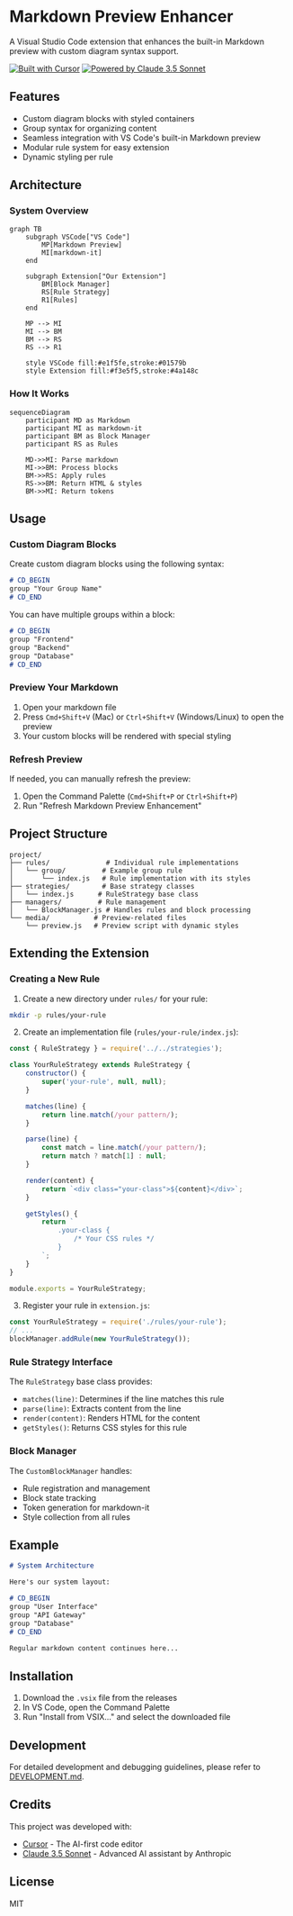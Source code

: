 # Markdown Preview Enhancer

A Visual Studio Code extension that enhances the built-in Markdown preview with custom diagram syntax support.

[![Built with Cursor](https://img.shields.io/badge/Built_with-Cursor-5B86E5.svg)](https://cursor.sh)
[![Powered by Claude 3.5 Sonnet](https://img.shields.io/badge/Powered_by-Claude_3.5_Sonnet-8A2BE2.svg)](https://www.anthropic.com/claude)

## Features

- Custom diagram blocks with styled containers
- Group syntax for organizing content
- Seamless integration with VS Code's built-in Markdown preview
- Modular rule system for easy extension
- Dynamic styling per rule

## Architecture

### System Overview
```mermaid
graph TB
    subgraph VSCode["VS Code"]
        MP[Markdown Preview]
        MI[markdown-it]
    end

    subgraph Extension["Our Extension"]
        BM[Block Manager]
        RS[Rule Strategy]
        R1[Rules]
    end

    MP --> MI
    MI --> BM
    BM --> RS
    RS --> R1

    style VSCode fill:#e1f5fe,stroke:#01579b
    style Extension fill:#f3e5f5,stroke:#4a148c
```

### How It Works
```mermaid
sequenceDiagram
    participant MD as Markdown
    participant MI as markdown-it
    participant BM as Block Manager
    participant RS as Rules

    MD->>MI: Parse markdown
    MI->>BM: Process blocks
    BM->>RS: Apply rules
    RS->>BM: Return HTML & styles
    BM->>MI: Return tokens
```

## Usage

### Custom Diagram Blocks

Create custom diagram blocks using the following syntax:

```markdown
# CD_BEGIN
group "Your Group Name"
# CD_END
```

You can have multiple groups within a block:

```markdown
# CD_BEGIN
group "Frontend"
group "Backend"
group "Database"
# CD_END
```

### Preview Your Markdown

1. Open your markdown file
2. Press `Cmd+Shift+V` (Mac) or `Ctrl+Shift+V` (Windows/Linux) to open the preview
3. Your custom blocks will be rendered with special styling

### Refresh Preview

If needed, you can manually refresh the preview:
1. Open the Command Palette (`Cmd+Shift+P` or `Ctrl+Shift+P`)
2. Run "Refresh Markdown Preview Enhancement"

## Project Structure

```
project/
├── rules/              # Individual rule implementations
│   └── group/         # Example group rule
│       └── index.js   # Rule implementation with its styles
├── strategies/        # Base strategy classes
│   └── index.js      # RuleStrategy base class
├── managers/         # Rule management
│   └── BlockManager.js # Handles rules and block processing
└── media/           # Preview-related files
    └── preview.js   # Preview script with dynamic styles
```

## Extending the Extension

### Creating a New Rule

1. Create a new directory under `rules/` for your rule:
```bash
mkdir -p rules/your-rule
```

2. Create an implementation file (`rules/your-rule/index.js`):
```javascript
const { RuleStrategy } = require('../../strategies');

class YourRuleStrategy extends RuleStrategy {
    constructor() {
        super('your-rule', null, null);
    }

    matches(line) {
        return line.match(/your pattern/);
    }

    parse(line) {
        const match = line.match(/your pattern/);
        return match ? match[1] : null;
    }

    render(content) {
        return `<div class="your-class">${content}</div>`;
    }

    getStyles() {
        return `
            .your-class {
                /* Your CSS rules */
            }
        `;
    }
}

module.exports = YourRuleStrategy;
```

3. Register your rule in `extension.js`:
```javascript
const YourRuleStrategy = require('./rules/your-rule');
// ...
blockManager.addRule(new YourRuleStrategy());
```

### Rule Strategy Interface

The `RuleStrategy` base class provides:
- `matches(line)`: Determines if the line matches this rule
- `parse(line)`: Extracts content from the line
- `render(content)`: Renders HTML for the content
- `getStyles()`: Returns CSS styles for this rule

### Block Manager

The `CustomBlockManager` handles:
- Rule registration and management
- Block state tracking
- Token generation for markdown-it
- Style collection from all rules

## Example

```markdown
# System Architecture

Here's our system layout:

# CD_BEGIN
group "User Interface"
group "API Gateway"
group "Database"
# CD_END

Regular markdown content continues here...
```

## Installation

1. Download the `.vsix` file from the releases
2. In VS Code, open the Command Palette
3. Run "Install from VSIX..." and select the downloaded file

## Development

For detailed development and debugging guidelines, please refer to [DEVELOPMENT.md](DEVELOPMENT.md).

## Credits

This project was developed with:
- [Cursor](https://cursor.sh) - The AI-first code editor
- [Claude 3.5 Sonnet](https://www.anthropic.com/claude) - Advanced AI assistant by Anthropic

## License

MIT 